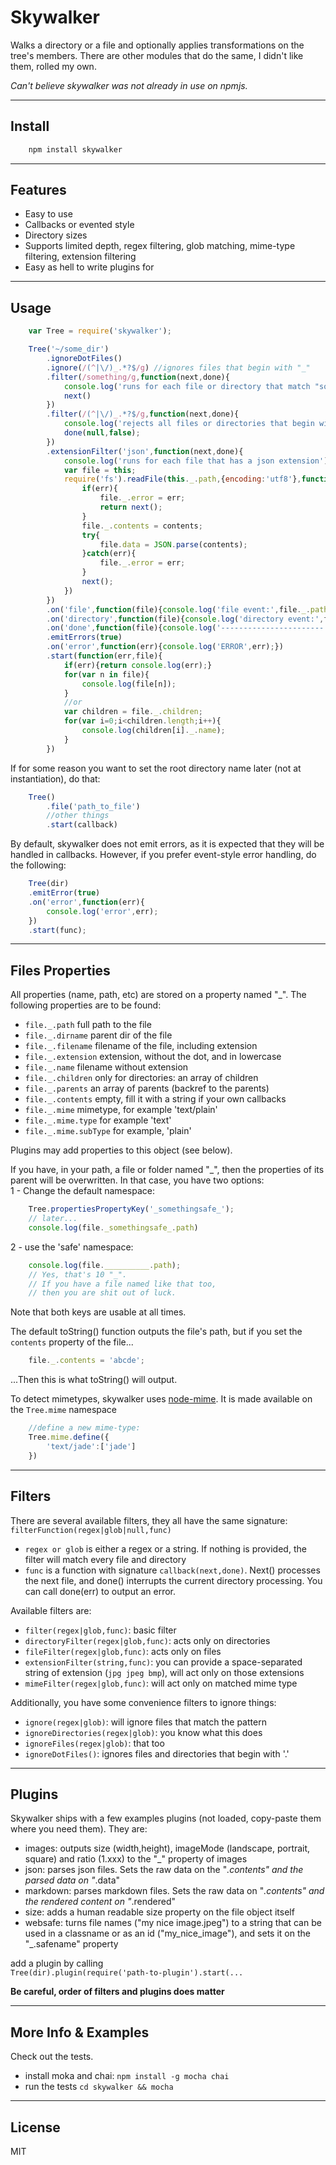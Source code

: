 # Skywalker

Walks a directory or a file and optionally applies transformations on the tree's members.
There are other modules that do the same, I didn't like them, rolled my own.

_Can't believe skywalker was not already in use on npmjs._

-----
## Install
```bash
	npm install skywalker
```

----
## Features

 - Easy to use
 - Callbacks or evented style
 - Directory sizes
 - Supports limited depth, regex filtering, glob matching, mime-type filtering, extension filtering
 - Easy as hell to write plugins for

-----
## Usage

```js
	var Tree = require('skywalker');

	Tree('~/some_dir')
		.ignoreDotFiles()
		.ignore(/(^|\/)_.*?$/g) //ignores files that begin with "_"
		.filter(/something/g,function(next,done){
			console.log('runs for each file or directory that match "something"');
			next()
		})
		.filter(/(^|\/)_.*?$/g,function(next,done){
			console.log('rejects all files or directories that begin with "_"',this._.path);
			done(null,false);
		})
		.extensionFilter('json',function(next,done){
			console.log('runs for each file that has a json extension');
			var file = this;
			require('fs').readFile(this._.path,{encoding:'utf8'},function(err,contents){
				if(err){
					file._.error = err;
					return next();
				}
				file._.contents = contents;
				try{
					file.data = JSON.parse(contents);
				}catch(err){
					file._.error = err;
				}
				next();
			})
		})
		.on('file',function(file){console.log('file event:',file._.path);})
		.on('directory',function(file){console.log('directory event:',file._.path);})
		.on('done',function(file){console.log('-----------------------');})
		.emitErrors(true)
		.on('error',function(err){console.log('ERROR',err);})
		.start(function(err,file){
			if(err){return console.log(err);}
			for(var n in file){
				console.log(file[n]);
			}
			//or
			var children = file._.children;
			for(var i=0;i<children.length;i++){
				console.log(children[i]._.name);
			}
		})
```

If for some reason you want to set the root directory name later (not at instantiation), do that:

```js
	Tree()
		.file('path_to_file')
		//other things
		.start(callback)

```

By default, skywalker does not emit errors, as it is expected that they will be handled in callbacks.
However, if you prefer event-style error handling, do the following:

```js
	Tree(dir)
	.emitError(true)
	.on('error',function(err){
		console.log('error',err);
	})
	.start(func);
```

-----
## Files Properties

All properties (name, path, etc) are stored on a property named "_".
The following properties are to be found:


 - `file._.path`  full path to the file
 - `file._.dirname`  parent dir of the file
 - `file._.filename`  filename of the file, including extension
 - `file._.extension`  extension, without the dot, and in lowercase
 - `file._.name`  filename without extension
 - `file._.children`  only for directories: an array of children
 - `file._.parents`  an array of parents (backref to the parents)
 - `file._.contents`  empty, fill it with a string if your own callbacks
 - `file._.mime`  mimetype, for example 'text/plain'
 - `file._.mime.type`  for example 'text'
 - `file._.mime.subType` for example, 'plain'

Plugins may add properties to this object (see below).

If you have, in your path, a file or folder named "_", then the properties of its parent will be overwritten.
In that case, you have two options:  
1 - Change the default namespace:
```js
	Tree.propertiesPropertyKey('_somethingsafe_');
	// later...
	console.log(file._somethingsafe_.path)
```
2 - use the 'safe' namespace:
```js
	console.log(file.__________.path);
	// Yes, that's 10 "_".
	// If you have a file named like that too,
	// then you are shit out of luck.
```
Note that both keys are usable at all times.

The default toString() function outputs the file's path, but if you set the `contents` property of the file...

```js
	file._.contents = 'abcde';
```

...Then this is what toString() will output.


To detect mimetypes, skywalker uses [node-mime](https://github.com/broofa/node-mime). It is made available on the `Tree.mime` namespace

```js
	//define a new mime-type:
	Tree.mime.define({
		'text/jade':['jade']
	})
```

------
## Filters
There are several available filters, they all have the same signature:
`filterFunction(regex|glob|null,func)`

- `regex or glob` is either a regex or a string. If nothing is provided, the filter will match every file and directory
- `func` is a function with signature `callback(next,done)`. Next() processes the next file, and done() interrupts the current directory processing. You can call done(err) to output an error.

Available filters are:

- `filter(regex|glob,func)`: basic filter
- `directoryFilter(regex|glob,func)`: acts only on directories
- `fileFilter(regex|glob,func)`: acts only on files
- `extensionFilter(string,func)`: you can provide a space-separated string of extension (`jpg jpeg bmp`), will act only on those extensions
- `mimeFilter(regex|glob,func)`: will act only on matched mime type

Additionally, you have some convenience filters to ignore things:
- `ignore(regex|glob)`: will ignore files that match the pattern
- `ignoreDirectories(regex|glob)`: you know what this does
- `ignoreFiles(regex|glob)`: that too
- `ignoreDotFiles()`: ignores files and directories that begin with '.'

-----
## Plugins

Skywalker ships with a few examples plugins (not loaded, copy-paste them where you need them). They are:

- images: outputs size (width,height), imageMode (landscape, portrait, square) and ratio (1.xxx) to the "_" property of images
- json: parses json files. Sets the raw data on the "_.contents" and the parsed data on "_.data"
- markdown: parses markdown files. Sets the raw data on "_.contents" and the rendered content on "_.rendered"
- size: adds a human readable size property on the file object itself
- websafe: turns file names ("my nice image.jpeg") to a string that can be used in a classname or as an id ("my_nice_image"), and sets it on the "_.safename" property

add a plugin by calling  
`Tree(dir).plugin(require('path-to-plugin').start(...`

**Be careful, order of filters and plugins does matter**

-----
## More Info & Examples
Check out the tests.
* install moka and chai:
`npm install -g mocha chai`
* run the tests
`cd skywalker && mocha`

----
## License
MIT
